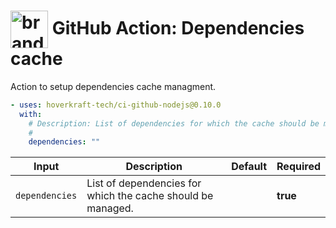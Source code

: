 <!-- start title -->

# <img src=".github/ghadocs/branding.svg" width="60px" align="center" alt="branding<icon:archive color:gray-dark>" /> GitHub Action: Dependencies cache

<!-- end title -->
<!-- start description -->

Action to setup dependencies cache managment.

<!-- end description -->
<!-- start contents -->
<!-- end contents -->
<!-- start usage -->

```yaml
- uses: hoverkraft-tech/ci-github-nodejs@0.10.0
  with:
    # Description: List of dependencies for which the cache should be managed.
    #
    dependencies: ""
```

<!-- end usage -->
<!-- start inputs -->

| **Input**                 | **Description**                                             | **Default** | **Required** |
| ------------------------- | ----------------------------------------------------------- | ----------- | ------------ |
| <code>dependencies</code> | List of dependencies for which the cache should be managed. |             | **true**     |

<!-- end inputs -->
<!-- start outputs -->
<!-- end outputs -->
<!-- start [.github/ghadocs/examples/] -->
<!-- end [.github/ghadocs/examples/] -->
